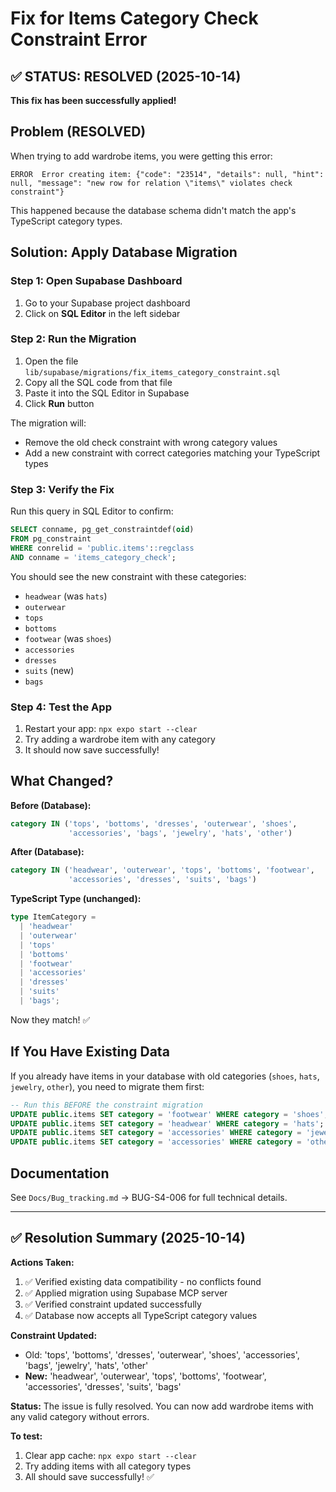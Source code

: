 # Fix for Items Category Check Constraint Error

## ✅ STATUS: RESOLVED (2025-10-14)

**This fix has been successfully applied!**

## Problem (RESOLVED)

When trying to add wardrobe items, you were getting this error:

```
ERROR  Error creating item: {"code": "23514", "details": null, "hint": null, "message": "new row for relation \"items\" violates check constraint"}
```

This happened because the database schema didn't match the app's TypeScript category types.

## Solution: Apply Database Migration

### Step 1: Open Supabase Dashboard

1. Go to your Supabase project dashboard
2. Click on **SQL Editor** in the left sidebar

### Step 2: Run the Migration

1. Open the file `lib/supabase/migrations/fix_items_category_constraint.sql`
2. Copy all the SQL code from that file
3. Paste it into the SQL Editor in Supabase
4. Click **Run** button

The migration will:

- Remove the old check constraint with wrong category values
- Add a new constraint with correct categories matching your TypeScript types

### Step 3: Verify the Fix

Run this query in SQL Editor to confirm:

```sql
SELECT conname, pg_get_constraintdef(oid)
FROM pg_constraint
WHERE conrelid = 'public.items'::regclass
AND conname = 'items_category_check';
```

You should see the new constraint with these categories:

- `headwear` (was `hats`)
- `outerwear`
- `tops`
- `bottoms`
- `footwear` (was `shoes`)
- `accessories`
- `dresses`
- `suits` (new)
- `bags`

### Step 4: Test the App

1. Restart your app: `npx expo start --clear`
2. Try adding a wardrobe item with any category
3. It should now save successfully!

## What Changed?

**Before (Database):**

```sql
category IN ('tops', 'bottoms', 'dresses', 'outerwear', 'shoes',
             'accessories', 'bags', 'jewelry', 'hats', 'other')
```

**After (Database):**

```sql
category IN ('headwear', 'outerwear', 'tops', 'bottoms', 'footwear',
             'accessories', 'dresses', 'suits', 'bags')
```

**TypeScript Type (unchanged):**

```typescript
type ItemCategory =
  | 'headwear'
  | 'outerwear'
  | 'tops'
  | 'bottoms'
  | 'footwear'
  | 'accessories'
  | 'dresses'
  | 'suits'
  | 'bags';
```

Now they match! ✅

## If You Have Existing Data

If you already have items in your database with old categories (`shoes`, `hats`, `jewelry`, `other`), you need to migrate them first:

```sql
-- Run this BEFORE the constraint migration
UPDATE public.items SET category = 'footwear' WHERE category = 'shoes';
UPDATE public.items SET category = 'headwear' WHERE category = 'hats';
UPDATE public.items SET category = 'accessories' WHERE category = 'jewelry';
UPDATE public.items SET category = 'accessories' WHERE category = 'other';
```

## Documentation

See `Docs/Bug_tracking.md` → BUG-S4-006 for full technical details.

---

## ✅ Resolution Summary (2025-10-14)

**Actions Taken:**

1. ✅ Verified existing data compatibility - no conflicts found
2. ✅ Applied migration using Supabase MCP server
3. ✅ Verified constraint updated successfully
4. ✅ Database now accepts all TypeScript category values

**Constraint Updated:**

- Old: 'tops', 'bottoms', 'dresses', 'outerwear', 'shoes', 'accessories', 'bags', 'jewelry', 'hats', 'other'
- **New:** 'headwear', 'outerwear', 'tops', 'bottoms', 'footwear', 'accessories', 'dresses', 'suits', 'bags'

**Status:** The issue is fully resolved. You can now add wardrobe items with any valid category without errors.

**To test:**

1. Clear app cache: `npx expo start --clear`
2. Try adding items with all category types
3. All should save successfully! ✅

